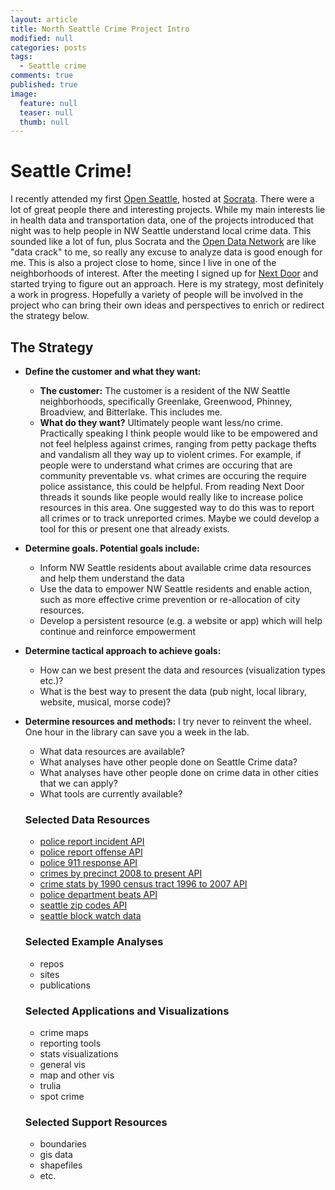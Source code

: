 ```yaml
---
layout: article
title: North Seattle Crime Project Intro
modified: null
categories: posts
tags: 
  - Seattle crime
comments: true
published: true
image: 
  feature: null
  teaser: null
  thumb: null
---
```


# Seattle Crime!

I recently attended my first [Open Seattle](http://openseattle.org/), hosted at [Socrata](https://www.socrata.com). There were a lot of great people there and interesting projects. While my main interests lie in health data and transportation data, one of the projects introduced that night was to help people in NW Seattle understand local crime data. This sounded like a lot of fun, plus Socrata and the [Open Data Network](http://www.opendatanetwork.com/) are like "data crack" to me, so really any excuse to analyze data is good enough for me. This is also a project close to home, since I live in one of the neighborhoods of interest.  After the meeting I signed up for [Next Door](https://nextdoor.com/city/seattle--wa/) and started trying to figure out an approach. Here is my strategy, most definitely a work in progress.  Hopefully a variety of people will be involved in the project who can bring their own ideas and perspectives to enrich or redirect the strategy below.

## The Strategy

- **Define the customer and what they want:**
    + **The customer:**  The customer is a resident of the NW Seattle neighborhoods, specifically Greenlake, Greenwood, Phinney, Broadview, and Bitterlake. This includes me.
    + **What do they want?** Ultimately people want less/no crime. Practically speaking I think people would like to be empowered and not feel helpless against crimes, ranging from petty package thefts and vandalism all they way up to violent crimes. For example, if people were to understand what crimes are occuring that are community preventable vs. what crimes are occuring the require police assistance, this could be helpful. From reading Next Door threads it sounds like people would really like to increase police resources in this area. One suggested way to do this was to report all crimes or to track unreported crimes. Maybe we could develop a tool for this or present one that already exists.


- **Determine goals. Potential goals include:**  
    + Inform NW Seattle residents about available crime data resources and help them understand the data
    + Use the data to empower NW Seattle residents and enable action, such as more effective crime prevention or re-allocation of city resources.
    + Develop a persistent resource (e.g. a website or app) which will help continue and reinforce empowerment


- **Determine tactical approach to achieve goals:**
  + How can we best present the data and resources (visualization types etc.)?
  + What is the best way to present the data (pub night, local library, website, musical, morse code)?


- **Determine resources and methods:** I try never to reinvent the wheel. One hour in the library can save you a week in the lab.
  + What data resources are available?
  + What analyses have other people done on Seattle Crime data?
  + What analyses have other people done on crime data in other cities that we can apply?
  + What tools are currently available?

  ### Selected Data Resources

  - [police report incident API](https://dev.socrata.com/foundry/data.seattle.gov/y7pv-r3kh)
  - [police report offense API](https://dev.socrata.com/foundry/data.seattle.gov/6thv-9ipt)
  - [police 911 response API](https://dev.socrata.com/foundry/data.seattle.gov/pu5n-trf4)
  - [crimes by precinct 2008 to present API](https://dev.socrata.com/foundry/data.seattle.gov/hapq-73pk)
  - [crime stats by 1990 census tract 1996 to 2007 API](https://dev.socrata.com/foundry/data.seattle.gov/5r5q-9au5)
  - [police department beats API](https://dev.socrata.com/foundry/data.seattle.gov/xjqu-9v63)
  - [seattle zip codes API](https://dev.socrata.com/foundry/data.seattle.gov/5iir-m2en)
  - [seattle block watch data](https://data.seattle.gov/Public-Safety/Block-Watch/n3gw-htbc)

  ### Selected Example Analyses
  - repos
  - sites
  - publications

  ### Selected Applications and Visualizations
  - crime maps
  - reporting tools
  - stats visualizations
  - general vis
  - map and other vis
  - trulia
  - spot crime
  
  ### Selected Support Resources
  - boundaries
  - gis data
  - shapefiles
  - etc.
